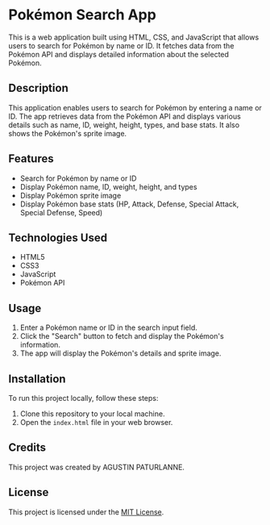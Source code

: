 # Pokémon Search App

This is a web application built using HTML, CSS, and JavaScript that allows users to search for Pokémon by name or ID. It fetches data from the Pokémon API and displays detailed information about the selected Pokémon.

## Description

This application enables users to search for Pokémon by entering a name or ID. The app retrieves data from the Pokémon API and displays various details such as name, ID, weight, height, types, and base stats. It also shows the Pokémon's sprite image.

## Features

- Search for Pokémon by name or ID
- Display Pokémon name, ID, weight, height, and types
- Display Pokémon sprite image
- Display Pokémon base stats (HP, Attack, Defense, Special Attack, Special Defense, Speed)

## Technologies Used

- HTML5
- CSS3
- JavaScript
- Pokémon API

## Usage

1. Enter a Pokémon name or ID in the search input field.
2. Click the "Search" button to fetch and display the Pokémon's information.
3. The app will display the Pokémon's details and sprite image.

## Installation

To run this project locally, follow these steps:

1. Clone this repository to your local machine.
2. Open the `index.html` file in your web browser.

## Credits

This project was created by AGUSTIN PATURLANNE.

## License

This project is licensed under the [MIT License](LICENSE).
